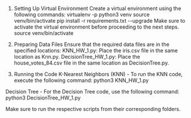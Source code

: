 1. Setting Up Virtual Environment
Create a virtual environment using the following commands:
virtualenv -p python3 venv
source venv/bin/activate
pip install -r requirements.txt --upgrade
Make sure to activate the virtual environment before proceeding to the next steps.
source venv/bin/activate

2. Preparing Data Files
Ensure that the required data files are in the specified locations:
KNN_HW_1.py: Place the iris.csv file in the same location as Knn.py.
DecisionTree_HW_1.py: Place the house_votes_84.csv file in the same location as DecisionTree.py.

3. Running the Code
K-Nearest Neighbors (KNN) - To run the KNN code, execute the following command:
python3 KNN_HW_1.py

Decision Tree - For the Decision Tree code, use the following command:
python3 DecisionTree_HW_1.py

Make sure to run the respective scripts from their corresponding folders.